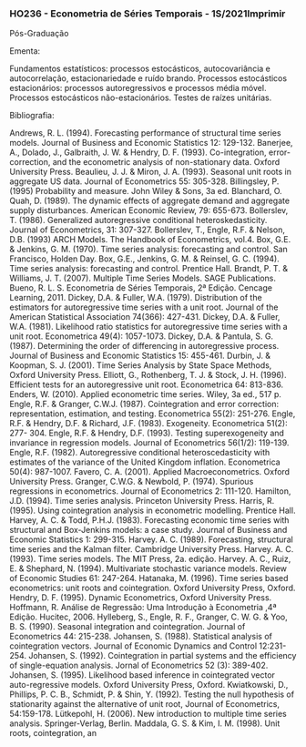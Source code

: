 ### HO236 - Econometria de Séries Temporais - 1S/2021Imprimir 
Pós-Graduação

Ementa:

Fundamentos estatísticos: processos estocásticos, autocovariância e autocorrelação, estacionariedade e ruído brando. Processos estocásticos estacionários: processos autoregressivos e processos média móvel. Processos estocásticos não-estacionários. Testes de raízes unitárias. 

Bibliografia:

Andrews, R. L. (1994). Forecasting performance of structural time series models. Journal of Business and Economic Statistics 12: 129-132.
Banerjee, A., Dolado, J., Galbraith, J. W. & Hendry, D. F. (1993). Co-integration, error-correction, and the econometric analysis of non-stationary data. Oxford University Press.
Beaulieu, J. J. & Miron, J. A. (1993). Seasonal unit roots in aggregate US data. Journal of Econometrics 55: 305-328. Billingsley, P. (1995) Probability and measure. John Wiley & Sons, 3a ed.
Blanchard, O. Quah, D. (1989). The dynamic effects of aggregate demand and aggregate supply disturbances. American Economic Review, 79: 655-673.
Bollerslev, T. (1986). Generalized autoregressive conditional heteroskedasticity. Journal of Econometrics, 31: 307-327.
Bollerslev, T., Engle, R.F. & Nelson, D.B. (1993) ARCH Models. The Handbook of Econometrics, vol.4.
Box, G.E. & Jenkins, G. M. (1970). Time series analysis: forecasting and control. San Francisco, Holden Day.
Box, G.E., Jenkins, G. M. & Reinsel, G. C. (1994). Time series analysis: forecasting and control. Prentice Hall.
Brandt, P. T. & Williams, J. T. (2007). Multiple Time Series Models. SAGE Publications. Bueno, R. L. S. Econometria de Séries Temporais, 2ª Edição. Cencage Learning, 2011.
Dickey, D.A. & Fuller, W.A. (1979). Distribution of the estimators for autoregressive time series with a unit root. Journal of the American Statistical Association 74(366): 427-431.
Dickey, D.A. & Fuller, W.A. (1981). Likelihood ratio statistics for autoregressive time series with a unit root. Econometrica 49(4): 1057-1073.
Dickey, D.A. & Pantula, S. G. (1987). Determining the order of differencing in autoregressive process. Journal of Business and Economic Statistics 15: 455-461.
Durbin, J. & Koopman, S. J. (2001). Time Series Analysis by State Space Methods, Oxford University Press.
Elliott, G., Rothenberg, T. J. & Stock, J. H. (1996). Efficient tests for an autoregressive unit root. Econometrica 64: 813-836.
Enders, W. (2010). Applied econometric time series. Wiley, 3a ed., 517 p.
Engle, R.F. & Granger, C.W.J. (1987). Cointegration and error correction: representation, estimation, and testing. Econometrica 55(2): 251-276.
Engle, R.F. & Hendry, D.F. & Richard, J.F. (1983). Exogeneity. Econometrica 51(2): 277- 304.
Engle, R.F. & Hendry, D.F. (1993). Testing superexogeneity and invariance in regression models. Journal of Econometrics 56(1/2): 119-139.
Engle, R.F. (1982). Autoregressive conditional heteroscedasticity with estimates of the variance of the United Kingdom inflation. Econometrica 50(4): 987-1007.
Favero, C. A. (2001). Applied Macroeconometrics. Oxford University Press.
Granger, C.W.G. & Newbold, P. (1974). Spurious regressions in econometrics. Journal of Econometrics 2: 111-120.
Hamilton, J.D. (1994). Time series analysis. Princeton University Press.
Harris, R. (1995). Using cointegration analysis in econometric modelling. Prentice Hall.
Harvey, A. C. & Todd, P.H.J. (1983). Forecasting economic time series with structural and Box-Jenkins models: a case study. Journal of Business and Economic Statistics 1: 299-315.
Harvey. A. C. (1989). Forecasting, structural time series and the Kalman filter. Cambridge University Press.
Harvey. A. C. (1993). Time series models. The MIT Press, 2a. edição.
Harvey. A. C., Ruiz, E. & Shephard, N. (1994). Multivariate stochastic variance models. Review of Economic Studies 61: 247-264.
Hatanaka, M. (1996). Time series based econometrics: unit roots and cointegration. Oxford University Press, Oxford.
Hendry, D. F. (1995). Dynamic Econometrics, Oxford University Press.
Hoffmann, R. Análise de Regressão: Uma Introdução à Econometria ,4ª Edição. Hucitec, 2006.
Hylleberg, S., Engle, R. F., Granger, C. W. G. & Yoo, B. S. (1990). Seasonal integration and cointegration. Journal of Econometrics 44: 215-238.
Johansen, S. (1988). Statistical analysis of cointegration vectors. Journal of Economic Dynamics and Control 12:231-254.
Johansen, S. (1992). Cointegration in partial systems and the efficiency of single-equation analysis. Jornal of Econometrics 52 (3): 389-402.
Johansen, S. (1995). Likelihood based inference in cointegrated vector auto-regressive models. Oxford University Press, Oxford.
Kwiatkowski, D., Phillips, P. C. B., Schmidt, P. & Shin, Y. (1992). Testing the null hypothesis of stationarity against the alternative of unit root, Journal of Econometrics, 54:159-178.
Lütkepohl, H. (2006). New introduction to multiple time series analysis. Springer-Verlag, Berlin.
Maddala, G. S. & Kim, I. M. (1998). Unit roots, cointegration, an
